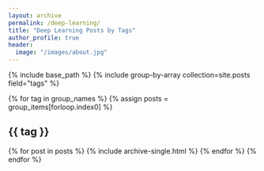 ```yaml
---
layout: archive
permalink: /deep-learning/
title: "Deep Learning Posts by Tags"
author_profile: true
header:
  image: "/images/about.jpg"
---
```


{% include base_path %}
{% include group-by-array collection=site.posts field="tags" %}

{% for tag in group_names %}
  {% assign posts = group_items[forloop.index0] %}
  <h2 id="{{ tag | slugify }} class="archive__subtitle">{{ tag }}</h2>
  {% for post in posts %}
    {% include archive-single.html %}
  {% endfor %}
{% endfor %}
